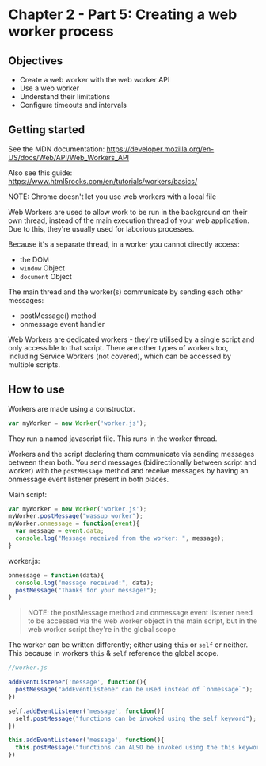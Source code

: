 # Chapter 2 - Part 5: Creating a web worker process

## Objectives
- Create a web worker with the web worker API
- Use a web worker
- Understand their limitations
- Configure timeouts and intervals

## Getting started

See the MDN documentation: https://developer.mozilla.org/en-US/docs/Web/API/Web_Workers_API

Also see this guide: https://www.html5rocks.com/en/tutorials/workers/basics/

NOTE: Chrome doesn't let you use web workers with a local file

Web Workers are used to allow work to be run in the background on their own thread, instead of the main execution thread of your web application. Due to this, they're usually used for laborious processes.

Because it's a separate thread, in a worker you cannot directly access:
- the DOM
- `window` Object
- `document` Object

The main thread and the worker(s) communicate by sending each other messages:
- postMessage() method
- onmessage event handler

Web Workers are dedicated workers - they're utilised by a single script and only accessible to that script. There are other types of workers too, including Service Workers (not covered), which can be accessed by multiple scripts.

## How to use

Workers are made using a constructor.
```js
var myWorker = new Worker('worker.js');
```

They run a named javascript file. This runs in the worker thread.

Workers and the script declaring them communicate via sending messages between them both. You send messages (bidirectionally between script and worker) with the `postMessage` method and receive messages by having an onmessage event listener present in both places.

Main script:
```js
var myWorker = new Worker('worker.js');
myWorker.postMessage("wassup worker");
myWorker.onmessage = function(event){
  var message = event.data;
  console.log("Message received from the worker: ", message);
}

```

worker.js:
```js
onmessage = function(data){
  console.log("message received:", data);
  postMessage("Thanks for your message!");
}
```

> NOTE: the postMessage method and onmessage event listener need to be accessed via the web worker object in the main script, but in the web worker script they're in the global scope

The worker can be written differently; either using `this` or `self` or neither. This because in workers `this` & `self` reference the global scope.

```js
//worker.js

addEventListener('message', function(){
  postMessage("addEventListener can be used instead of `onmessage`");
})

self.addEventListener('message', function(){
  self.postMessage("functions can be invoked using the self keyword");
})

this.addEventListener('message', function(){
  this.postMessage("functions can ALSO be invoked using the this keyword");
})
```
